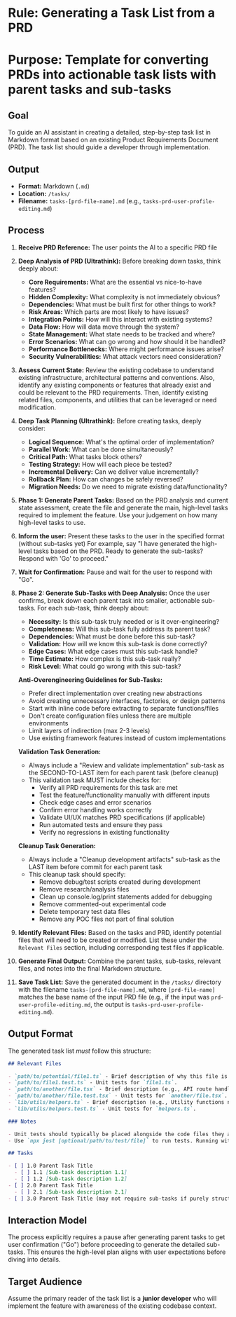 # Rule: Generating a Task List from a PRD
# Purpose: Template for converting PRDs into actionable task lists with parent tasks and sub-tasks

## Goal

To guide an AI assistant in creating a detailed, step-by-step task list in Markdown format based on an existing Product Requirements Document (PRD). The task list should guide a developer through implementation.

## Output

- **Format:** Markdown (`.md`)
- **Location:** `/tasks/`
- **Filename:** `tasks-[prd-file-name].md` (e.g., `tasks-prd-user-profile-editing.md`)

## Process

1.  **Receive PRD Reference:** The user points the AI to a specific PRD file

2.  **Deep Analysis of PRD (Ultrathink):**
    Before breaking down tasks, think deeply about:
    - **Core Requirements:** What are the essential vs nice-to-have features?
    - **Hidden Complexity:** What complexity is not immediately obvious?
    - **Dependencies:** What must be built first for other things to work?
    - **Risk Areas:** Which parts are most likely to have issues?
    - **Integration Points:** How will this interact with existing systems?
    - **Data Flow:** How will data move through the system?
    - **State Management:** What state needs to be tracked and where?
    - **Error Scenarios:** What can go wrong and how should it be handled?
    - **Performance Bottlenecks:** Where might performance issues arise?
    - **Security Vulnerabilities:** What attack vectors need consideration?

3.  **Assess Current State:** Review the existing codebase to understand existing infrastructure, architectural patterns and conventions. Also, identify any existing components or features that already exist and could be relevant to the PRD requirements. Then, identify existing related files, components, and utilities that can be leveraged or need modification.

4.  **Deep Task Planning (Ultrathink):**
    Before creating tasks, deeply consider:
    - **Logical Sequence:** What's the optimal order of implementation?
    - **Parallel Work:** What can be done simultaneously?
    - **Critical Path:** What tasks block others?
    - **Testing Strategy:** How will each piece be tested?
    - **Incremental Delivery:** Can we deliver value incrementally?
    - **Rollback Plan:** How can changes be safely reversed?
    - **Migration Needs:** Do we need to migrate existing data/functionality?

5.  **Phase 1: Generate Parent Tasks:** Based on the PRD analysis and current state assessment, create the file and generate the main, high-level tasks required to implement the feature. Use your judgement on how many high-level tasks to use.

6. **Inform the user:** Present these tasks to the user in the specified format (without sub-tasks yet) For example, say "I have generated the high-level tasks based on the PRD. Ready to generate the sub-tasks? Respond with 'Go' to proceed."

7.  **Wait for Confirmation:** Pause and wait for the user to respond with "Go".

8.  **Phase 2: Generate Sub-Tasks with Deep Analysis:** Once the user confirms, break down each parent task into smaller, actionable sub-tasks. For each sub-task, think deeply about:
    - **Necessity:** Is this sub-task truly needed or is it over-engineering?
    - **Completeness:** Will this sub-task fully address its parent task?
    - **Dependencies:** What must be done before this sub-task?
    - **Validation:** How will we know this sub-task is done correctly?
    - **Edge Cases:** What edge cases must this sub-task handle?
    - **Time Estimate:** How complex is this sub-task really?
    - **Risk Level:** What could go wrong with this sub-task?

    **Anti-Overengineering Guidelines for Sub-Tasks:**
    - Prefer direct implementation over creating new abstractions
    - Avoid creating unnecessary interfaces, factories, or design patterns
    - Start with inline code before extracting to separate functions/files
    - Don't create configuration files unless there are multiple environments
    - Limit layers of indirection (max 2-3 levels)
    - Use existing framework features instead of custom implementations

    **Validation Task Generation:**
    - Always include a "Review and validate implementation" sub-task as the SECOND-TO-LAST item for each parent task (before cleanup)
    - This validation task MUST include checks for:
      - Verify all PRD requirements for this task are met
      - Test the feature/functionality manually with different inputs
      - Check edge cases and error scenarios
      - Confirm error handling works correctly
      - Validate UI/UX matches PRD specifications (if applicable)
      - Run automated tests and ensure they pass
      - Verify no regressions in existing functionality

    **Cleanup Task Generation:**
    - Always include a "Cleanup development artifacts" sub-task as the LAST item before commit for each parent task
    - This cleanup task should specify:
      - Remove debug/test scripts created during development
      - Remove research/analysis files
      - Clean up console.log/print statements added for debugging
      - Remove commented-out experimental code
      - Delete temporary test data files
      - Remove any POC files not part of final solution
8.  **Identify Relevant Files:** Based on the tasks and PRD, identify potential files that will need to be created or modified. List these under the `Relevant Files` section, including corresponding test files if applicable.
9.  **Generate Final Output:** Combine the parent tasks, sub-tasks, relevant files, and notes into the final Markdown structure.
10.  **Save Task List:** Save the generated document in the `/tasks/` directory with the filename `tasks-[prd-file-name].md`, where `[prd-file-name]` matches the base name of the input PRD file (e.g., if the input was `prd-user-profile-editing.md`, the output is `tasks-prd-user-profile-editing.md`).

## Output Format

The generated task list _must_ follow this structure:

```markdown
## Relevant Files

- `path/to/potential/file1.ts` - Brief description of why this file is relevant (e.g., Contains the main component for this feature).
- `path/to/file1.test.ts` - Unit tests for `file1.ts`.
- `path/to/another/file.tsx` - Brief description (e.g., API route handler for data submission).
- `path/to/another/file.test.tsx` - Unit tests for `another/file.tsx`.
- `lib/utils/helpers.ts` - Brief description (e.g., Utility functions needed for calculations).
- `lib/utils/helpers.test.ts` - Unit tests for `helpers.ts`.

### Notes

- Unit tests should typically be placed alongside the code files they are testing (e.g., `MyComponent.tsx` and `MyComponent.test.tsx` in the same directory).
- Use `npx jest [optional/path/to/test/file]` to run tests. Running without a path executes all tests found by the Jest configuration.

## Tasks

- [ ] 1.0 Parent Task Title
  - [ ] 1.1 [Sub-task description 1.1]
  - [ ] 1.2 [Sub-task description 1.2]
- [ ] 2.0 Parent Task Title
  - [ ] 2.1 [Sub-task description 2.1]
- [ ] 3.0 Parent Task Title (may not require sub-tasks if purely structural or configuration)
```

## Interaction Model

The process explicitly requires a pause after generating parent tasks to get user confirmation ("Go") before proceeding to generate the detailed sub-tasks. This ensures the high-level plan aligns with user expectations before diving into details.

## Target Audience

Assume the primary reader of the task list is a **junior developer** who will implement the feature with awareness of the existing codebase context.